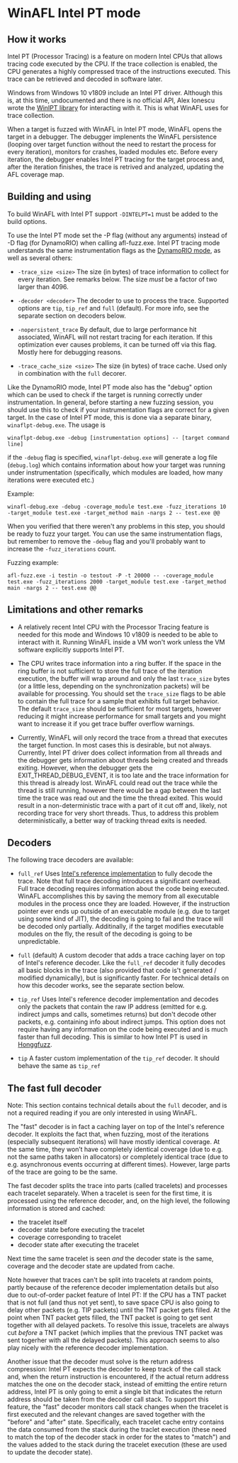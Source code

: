 # WinAFL Intel PT mode

## How it works

Intel PT (Processor Tracing) is a feature on modern Intel CPUs that allows tracing code executed by the CPU. If the trace collection is enabled, the CPU generates a highly compressed trace of the instructions executed. This trace can be retrieved and decoded in software later.

Windows from Windows 10 v1809 include an Intel PT driver. Although this is, at this time, undocumented and there is no official API, Alex Ionescu wrote the [WinIPT library](https://github.com/ionescu007/winipt) for interacting with it. This is what WinAFL uses for trace collection.

When a target is fuzzed with WinAFL in Intel PT mode, WinAFL opens the target in a debugger. The debugger implenents the WinAFL persistence (looping over target function without the need to restart the process for every iteration), monitors for crashes, loaded modules etc. Before every iteration, the debugger enables Intel PT tracing for the target process and, after the iteration finishes, the trace is retrived and analyzed, updating the AFL coverage map.

## Building and using

To build WinAFL with Intel PT support `-DINTELPT=1` must be added to the build options.

To use the Intel PT mode set the -P flag (without any arguments) instead of -D flag (for DynamoRIO) when calling afl-fuzz.exe. Intel PT tracing mode understands the same instrumentation flags as the [DynamoRIO mode](https://github.com/googleprojectzero/winafl/blob/master/readme_dr.md), as well as several others:

 - `-trace_size <size>` The size (in bytes) of trace information to collect for every iteration. See remarks below. The size *must* be a factor of two larger than 4096.
 
 - `-decoder <decoder>` The decoder to use to process the trace. Supported options are `tip`, `tip_ref` and `full` (default). For more info, see the separate section on decoders below.
 
 - `-nopersistent_trace` By default, due to large performance hit associated, WinAFL will not restart tracing for each iteration. If this optimization ever causes problems, it can be turned off via this flag. Mostly here for debugging reasons.

 - `-trace_cache_size <size>` The size (in bytes) of trace cache. Used only in combination with the `full` decorer.

Like the DynamoRIO mode, Intel PT mode also has the "debug" option which can be used to check if the target is running correctly under instrumentation. In general, before starting a new fuzzing session, you should use this to check if your instrumentation flags are correct for a given target. In the case of Intel PT mode, this is done via a separate binary, `winaflpt-debug.exe`. The usage is

```
winaflpt-debug.exe -debug [instrumentation options] -- [target command line]
```

if the `-debug` flag is specified, `winaflpt-debug.exe` will generate a log file (`debug.log`) which contains information about how your target was running under instrumentation (specifically, which modules are loaded, how many iterations were executed etc.)

Example:

```
winafl-debug.exe -debug -coverage_module test.exe -fuzz_iterations 10 -target_module test.exe -target_method main -nargs 2 -- test.exe @@
```

When you verified that there weren't any problems in this step, you should be ready to fuzz your target. You can use the same instrumentation flags, but remember to remove the `-debug` flag and you'll probably want to increase the `-fuzz_iterations` count.

Fuzzing example:

```
afl-fuzz.exe -i testin -o testout -P -t 20000 -- -coverage_module test.exe -fuzz_iterations 2000 -target_module test.exe -target_method main -nargs 2 -- test.exe @@
```

## Limitations and other remarks

 - A relatively recent Intel CPU with the Processor Tracing feature is needed for this mode and Windows 10 v1809 is needed to be able to interact with it. Running WinAFL inside a VM won't work unless the VM software explicitly supports Intel PT.

 - The CPU writes trace information into a ring buffer. If the space in the ring buffer is not sufficient to store the full trace of the iteration execution, the buffer will wrap around and only the last `trace_size` bytes (or a little less, depending on the synchronization packets) will be available for processing. You should set the `trace_size` flags to be able to contain the full trace for a sample that exhibits full target behavior. The default `trace_size` should be sufficient for most targets, however reducing it might increase performance for small targets and you might want to increase it if you get trace buffer overflow warnings.
 
 - Currently, WinAFL will only record the trace from a thread that executes the target function. In most cases this is desirable, but not always. Currently, Intel PT driver does collect information from all threads and the debugger gets information about threads being created and threads exiting. However, when the debugger gets the EXIT_THREAD_DEBUG_EVENT, it is too late and the trace information for this thread is already lost. WinAFL could read out the trace while the thread is still running, however there would be a gap between the last time the trace was read out and the time the thread exited. This would result in a non-deterministic trace with a part of it cut off and, likely, not recording trace for very short threads. Thus, to address this problem deterministically, a better way of tracking thread exits is needed.

## Decoders

The following trace decoders are available:
 
 - `full_ref` Uses [Intel's reference implementation](https://github.com/01org/processor-trace) to fully decode the trace. Note that full trace decoding introduces a significant overhead. Full trace decoding requires information about the code being executed. WinAFL accomplishes this by saving the memory from all executable modules in the process once they are loaded. However, if the instruction pointer ever ends up outside of an executable module (e.g. due to target using some kind of JIT), the decoding is going to fail and the trace will be decoded only partially. Additinally, if the target modifies executable modules on the fly, the result of the decoding is going to be unpredictable.

 - `full` (default) A custom decoder that adds a trace caching layer on top of Intel's reference decoder. Like the `full_ref` decoder it fully decodes all basic blocks in the trace (also provided that code is't generated / modified dynamically), but is significantly faster. For technical details on how this decoder works, see the separate section below.
   
 - `tip_ref` Uses Intel's reference decoder implementation and decodes only the packets that contain the raw IP address (emitted for e.g. indirect jumps and calls, sometimes returns) but don't decode other packets, e.g. containing info about indirect jumps. This option does not require having any information on the code being executed and is much faster than full decoding. This is similar to how Intel PT is used in [Honggfuzz](https://github.com/google/honggfuzz).
   
 - `tip` A faster custom implementation of the `tip_ref` decoder. It should behave the same as `tip_ref`

## The fast full decoder

Note: This section contains technical details about the `full` decoder, and is not a required reading if you are only interested in using WinAFL.

The "fast" decoder is in fact a caching layer on top of the Intel's reference decoder. It exploits the fact that, when fuzzing, most of the iterations (especially subsequent iterations) will have mostly identical coverage. At the same time, they won’t have completely identical coverage (due to e.g. not the same paths taken in allocators) or completely identical trace (due to e.g. asynchronous events occurring at different times). However, large parts of the trace are going to be the same.

The fast decoder splits the trace into parts (called tracelets) and processes each tracelet separately. When a tracelet is seen for the first time, it is processed using the reference decoder, and, on the high level, the following information is stored and cached:
 - the tracelet itself
 - decoder state before executing the tracelet
 - coverage corresponding to tracelet
 - decoder state after executing the tracelet

Next time the same tracelet is seen *and* the decoder state is the same, coverage and the decoder state are updated from cache.

Note however that traces can't be split into tracelets at random points, partly because of the reference decoder implementation details but also due to out-of-order packet feature of Intel PT: If the CPU has a TNT packet that is not full (and thus not yet sent), to save space CPU is also going to delay other packets (e.g. TIP packets) until the TNT packet gets filled. At the point when TNT packet gets filled, the TNT packet is going to get sent together with all delayed packets. To resolve this issue, tracelets are always cut *before* a TNT packet (which implies that the previous TNT packet was sent togerher with all the delayed packets). This approach seems to also play nicely with the reference decoder implementation.

Another issue that the decoder must solve is the return address compression: Intel PT expects the decoder to keep track of the call stack and, when the return instruction is encountered, if the actual return address matches the one on the decoder stack, instead of emitting the entire return address, Intel PT is only going to emit a single bit that indicates the return address should be taken from the decoder call stack. To support this feature, the "fast" decoder monitors call stack changes when the tracelet is first executed and the relevant changes are saved together with the "before" and "after" state. Specifically, each tracelet cache entry contains the data consumed from the stack during the traclet execution (these need to match the top of the decoder stack in order for the states to "match") and the values added to the stack during the tracelet execution (these are used to update the decoder state).
